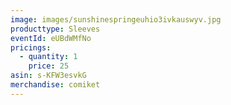 ```yaml
---
image: images/sunshinespringeuhio3ivkauswyv.jpg
producttype: Sleeves
eventId: eUBdWMfNo
pricings:
  - quantity: 1
    price: 25
asin: s-KFW3esvkG
merchandise: comiket
---
```

